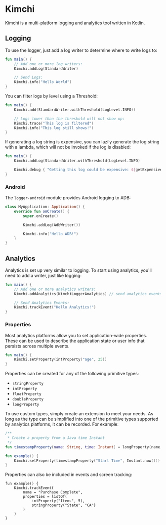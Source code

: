 Kimchi
======

Kimchi is a multi-platform logging and analytics tool written in Kotlin.

## Logging

To use the logger, just add a log writer to determine where to write logs to:

```kotlin
fun main() {
    // Add one or more log writers:
    Kimchi.addLog(StandardWriter)

    // Send Logs:
    Kimchi.info("Hello World")
}
```

You can filter logs by level using a Threshold:

```kotlin
fun main() {
    Kimchi.add(StandardWriter.withThreshold(LogLevel.INFO))

    // Logs lower than the threshold will not show up:
    Kimchi.trace("This log is filtered")
    Kimchi.info("This log still shows!")
}
```

If generating a log string is expensive, you can lazily generate the log string
with a lambda, which will not be invoked if the log is disabled:

```kotlin
fun main() {
    Kimchi.addLog(StandardWriter.withThreshold(LogLevel.INFO)

    Kimchi.debug { "Getting this log could be expensive: ${getExpensiveInfo()}" }
}
```

### Android

The `logger-android` module provides Android logging to ADB:

```kotlin
class MyApplication: Application() {
    override fun onCreate() {
        super.onCreate()

        Kimchi.addLog(AdbWriter())

        Kimchi.info("Hello ADB!")
    }
}
```

## Analytics

Analytics is set up very similar to logging.
To start using analytics, you'll need to add a writer, just like logging:

```kotlin
fun main() {
    // Add one or more analytics writers:
    Kimchi.addAnalytics(KimchiLoggerAnalytics) // send analytics events to the logger.

    // Send Analytics Events:
    Kimchi.trackEvent("Hello Analytics!")
}
```

### Properties

Most analytics platforms allow you to set application-wide properties. These
can be used to describe the application state or user info that persists across
multiple events.

```kotlin
fun main() {
    Kimchi.setProperty(intProperty("age", 25))
}
```

Properties can be created for any of the following primitive types:

 - `stringProperty`
 - `intProperty`
 - `floatProperty`
 - `doubleProperty`
 - `longProperty`

To use custom types, simply create an extension to meet your needs. As long as
the type can be simplified into one of the primitive types supported by
analytics platforms, it can be recorded. For example:

```kotlin
/**
 * Create a property from a Java time Instant
 */
fun timestampProperty(name: String, time: Instant) = longProperty(name, time.toEpochMilli())

fun example() {
    Kimchi.setProperty(timestampProperty("Start Time", Instant.now()))
}
```

Properties can also be included in events and screen tracking:

```
fun example() {
    Kimchi.trackEvent(
        name = "Purchase Complete",
        properties = listOf(
            intProperty("Items", 5),
            stringProperty("State", "CA")
        )
    )
}
```
